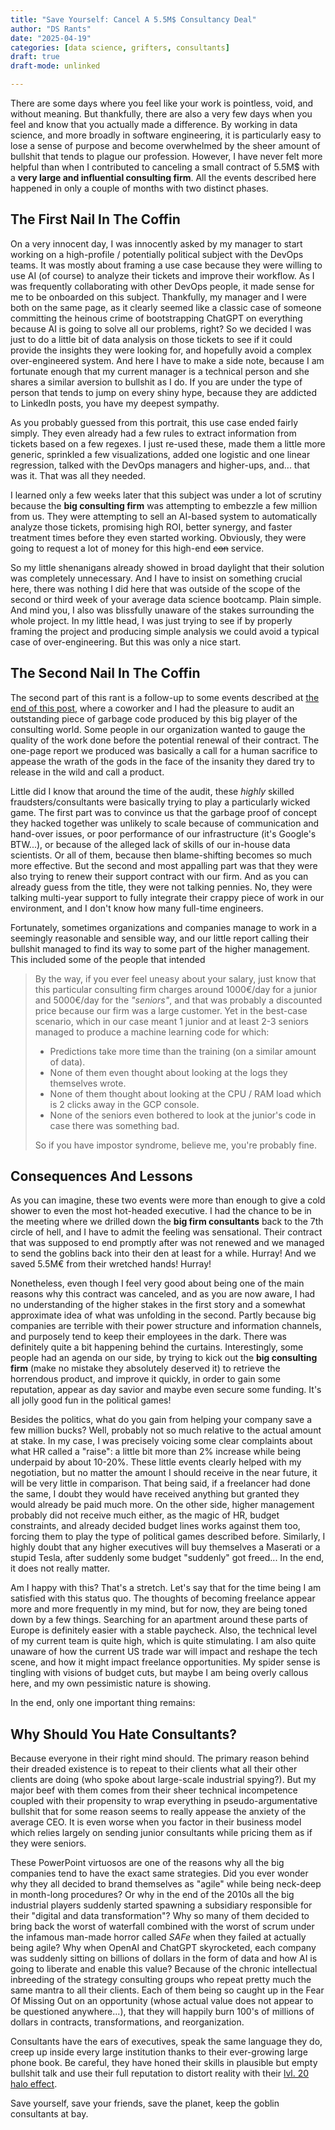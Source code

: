 ```yaml
---
title: "Save Yourself: Cancel A 5.5M$ Consultancy Deal"
author: "DS Rants"
date: "2025-04-19"
categories: [data science, grifters, consultants]
draft: true
draft-mode: unlinked

---
```


There are some days where you feel like your work is pointless, void, and without meaning. But thankfully, there are also a very few days when you feel and know that you actually made a difference. By working in data science, and more broadly in software engineering, it is particularly easy to lose a sense of purpose and become overwhelmed by the sheer amount of bullshit that tends to plague our profession. However, I have never felt more helpful than when I contributed to canceling a small contract of 5.5M$ with a **very large and influential consulting firm**. All the events described here happened in only a couple of months with two distinct phases.

## The First Nail In The Coffin

On a very innocent day, I was innocently asked by my manager to start working on a high-profile / potentially political subject with the DevOps teams. It was mostly about framing a use case because they were willing to use AI (of course) to analyze their tickets and improve their workflow. As I was frequently collaborating with other DevOps people, it made sense for me to be onboarded on this subject. Thankfully, my manager and I were both on the same page, as it clearly seemed like a classic case of someone committing the heinous crime of bootstrapping ChatGPT on everything because AI is going to solve all our problems, right? So we decided I was just to do a little bit of data analysis on those tickets to see if it could provide the insights they were looking for, and hopefully avoid a complex over-engineered system. And here I have to make a side note, because I am fortunate enough that my current manager is a technical person and she shares a similar aversion to bullshit as I do. If you are under the type of person that tends to jump on every shiny hype, because they are addicted to LinkedIn posts, you have my deepest sympathy.

As you probably guessed from this portrait, this use case ended fairly simply. They even already had a few rules to extract information from tickets based on a few regexes. I just re-used these, made them a little more generic, sprinkled a few visualizations, added one logistic and one linear regression, talked with the DevOps managers and higher-ups, and... that was it. That was all they needed.

I learned only a few weeks later that this subject was under a lot of scrutiny because the **big consulting firm** was attempting to embezzle a few million from us. They were attempting to sell an AI-based system to automatically analyze those tickets, promising high ROI, better synergy, and faster treatment times before they even started working. Obviously, they were going to request a lot of money for this high-end ~~con~~ service.

So my little shenanigans already showed in broad daylight that their solution was completely unnecessary. And I have to insist on something crucial here, there was nothing I did here that was outside of the scope of the second or third week of your average data science bootcamp. Plain simple. And mind you, I also was blissfully unaware of the stakes surrounding the whole project. In my little head, I was just trying to see if by properly framing the project and producing simple analysis we could avoid a typical case of over-engineering. But this was only a nice start.

## The Second Nail In The Coffin

The second part of this rant is a follow-up to some events described at [the end of this post](../../2025/2025_04_your_pandas_code_is_bad/index.qmd), where a coworker and I had the pleasure to audit an outstanding piece of garbage code produced by this big player of the consulting world. Some people in our organization wanted to gauge the quality of the work done before the potential renewal of their contract. The one-page report we produced was basically a call for a human sacrifice to appease the wrath of the gods in the face of the insanity they dared try to release in the wild and call a product.

Little did I know that around the time of the audit, these *highly* skilled fraudsters/consultants were basically trying to play a particularly wicked game. The first part was to convince us that the garbage proof of concept they hacked together was unlikely to scale because of communication and hand-over issues, or poor performance of our infrastructure (it's Google's BTW...), or because of the alleged lack of skills of our in-house data scientists. Or all of them, because then blame-shifting becomes so much more effective. But the second and most appalling part was that they were also trying to renew their support contract with our firm. And as you can already guess from the title, they were not talking pennies. No, they were talking multi-year support to fully integrate their crappy piece of work in our environment, and I don't know how many full-time engineers.

Fortunately, sometimes organizations and companies manage to work in a seemingly reasonable and sensible way, and our little report calling their bullshit managed to find its way to some part of the higher management. This included some of the people that intended

> By the way, if you ever feel uneasy about your salary, just know that this particular consulting firm charges around 1000€/day for a junior and 5000€/day for the *"seniors"*, and that was probably a discounted price because our firm was a large customer. Yet in the best-case scenario, which in our case meant 1 junior and at least 2-3 seniors managed to produce a machine learning code for which:
>
> - Predictions take more time than the training (on a similar amount of data).
> - None of them even thought about looking at the logs they themselves wrote.
> - None of them thought about looking at the CPU / RAM load which is 2 clicks away in the GCP console.
> - None of the seniors even bothered to look at the junior's code in case there was something bad.
>
> So if you have impostor syndrome, believe me, you're probably fine.

## Consequences And Lessons

As you can imagine, these two events were more than enough to give a cold shower to even the most hot-headed executive. I had the chance to be in the meeting where we drilled down the **big firm consultants** back to the 7th circle of hell, and I have to admit the feeling was sensational. Their contract that was supposed to end promptly after was not renewed and we managed to send the goblins back into their den at least for a while. Hurray! And we saved 5.5M€ from their wretched hands! Hurray!

Nonetheless, even though I feel very good about being one of the main reasons why this contract was canceled, and as you are now aware, I had no understanding of the higher stakes in the first story and a somewhat approximate idea of what was unfolding in the second. Partly because big companies are terrible with their power structure and information channels, and purposely tend to keep their employees in the dark. There was definitely quite a bit happening behind the curtains. Interestingly, some people had an agenda on our side, by trying to kick out the **big consulting firm** (make no mistake they absolutely deserved it) to retrieve the horrendous product, and improve it quickly, in order to gain some reputation, appear as day savior and maybe even secure some funding. It's all jolly good fun in the political games!

Besides the politics, what do you gain from helping your company save a few million bucks? Well, probably not so much relative to the actual amount at stake. In my case, I was precisely voicing some clear complaints about what HR called a "raise": a little bit more than 2% increase while being underpaid by about 10-20%. These little events clearly helped with my negotiation, but no matter the amount I should receive in the near future, it will be very little in comparison. That being said, if a freelancer had done the same, I doubt they would have received anything but granted they would already be paid much more. On the other side, higher management probably did not receive much either, as the magic of HR, budget constraints, and already decided budget lines works against them too, forcing them to play the type of political games described before. Similarly, I highly doubt that any higher executives will buy themselves a Maserati or a stupid Tesla, after suddenly some budget "suddenly" got freed... In the end, it does not really matter.

Am I happy with this? That's a stretch. Let's say that for the time being I am satisfied with this status quo. The thoughts of becoming freelance appear more and more frequently in my mind, but for now, they are being toned down by a few things. Searching for an apartment around these parts of Europe is definitely easier with a stable paycheck. Also, the technical level of my current team is quite high, which is quite stimulating. I am also quite unaware of how the current US trade war will impact and reshape the tech scene, and how it might impact freelance opportunities. My spider sense is tingling with visions of budget cuts, but maybe I am being overly callous here, and my own pessimistic nature is showing.

In the end, only one important thing remains:

## Why Should You Hate Consultants?

Because everyone in their right mind should. The primary reason behind their dreaded existence is to repeat to their clients what all their other clients are doing (who spoke about large-scale industrial spying?). But my major beef with them comes from their sheer technical incompetence coupled with their propensity to wrap everything in pseudo-argumentative bullshit that for some reason seems to really appease the anxiety of the average CEO. It is even worse when you factor in their business model which relies largely on sending junior consultants while pricing them as if they were seniors.

These PowerPoint virtuosos are one of the reasons why all the big companies tend to have the exact same strategies. Did you ever wonder why they all decided to brand themselves as "agile" while being neck-deep in month-long procedures? Or why in the end of the 2010s all the big industrial players suddenly started spawning a subsidiary responsible for their "digital and data transformation"? Why so many of them decided to bring back the worst of waterfall combined with the worst of scrum under the infamous man-made horror called *SAFe* when they failed at actually being agile? Why when OpenAI and ChatGPT skyrocketed, each company was suddenly sitting on billions of dollars in the form of data and how AI is going to liberate and enable this value? Because of the chronic intellectual inbreeding of the strategy consulting groups who repeat pretty much the same mantra to all their clients. Each of them being so caught up in the Fear Of Missing Out on an opportunity (whose actual value does not appear to be questioned anywhere...), that they will happily burn 100's of millions of dollars in contracts, transformations, and reorganization.

Consultants have the ears of executives, speak the same language they do, creep up inside every large institution thanks to their ever-growing large phone book. Be careful, they have honed their skills in plausible but empty bullshit talk and use their full reputation to distort reality with their [lvl. 20 halo effect](https://en.wikipedia.org/wiki/Halo_effect).

Save yourself, save your friends, save the planet, keep the goblin consultants at bay.
